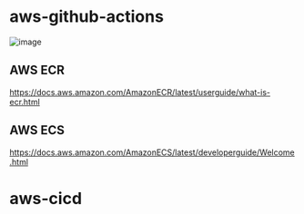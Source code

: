# aws-github-actions

![image](https://github.com/user-attachments/assets/f857ac17-692f-45c6-a7c7-6a7c33d29127)

## AWS ECR
https://docs.aws.amazon.com/AmazonECR/latest/userguide/what-is-ecr.html

## AWS ECS
https://docs.aws.amazon.com/AmazonECS/latest/developerguide/Welcome.html
# aws-cicd

